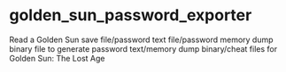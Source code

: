 # golden_sun_password_exporter
Read a Golden Sun save file/password text file/password memory dump binary file to generate password text/memory dump binary/cheat files for Golden Sun: The Lost Age

